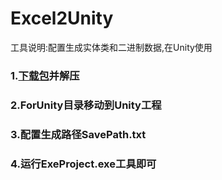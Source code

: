 # Excel2Unity
工具说明:配置生成实体类和二进制数据,在Unity使用

### 1.[下载包](https://github.com/1287375661/Excel2Unity/releases/tag/1.0)并解压
### 2.ForUnity目录移动到Unity工程
### 3.配置生成路径SavePath.txt
### 4.运行ExeProject.exe工具即可
